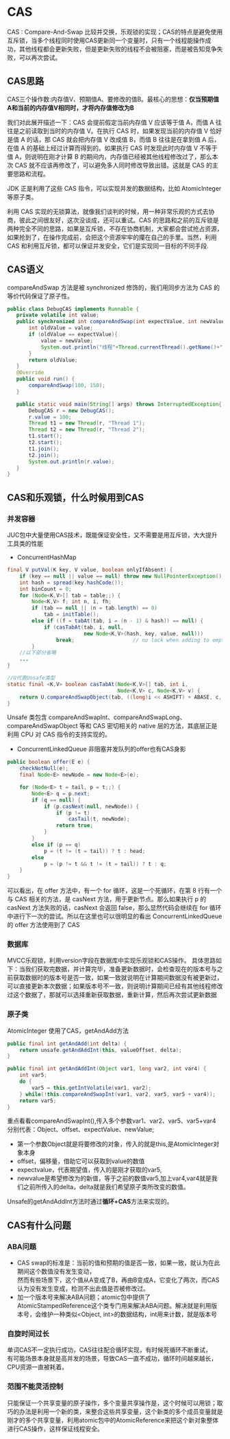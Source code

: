# CAS

CAS : Compare-And-Swap 比较并交换，乐观锁的实现；CAS的特点是避免使用互斥锁，当多个线程同时使用CAS更新同一个变量时，只有一个线程能操作成功，其他线程都会更新失败，但是更新失败的线程不会被阻塞，而是被告知竞争失败，可以再次尝试。  

## CAS思路
CAS三个操作数:内存值V、预期值A、要修改的值B。最核心的思想：<strong>仅当预期值A和当前的内存值V相同时，才将内存值修改为B</strong>  

我们对此展开描述一下：CAS 会提前假定当前内存值 V 应该等于值 A，而值 A 往往是之前读取到当时的内存值 V。在执行 CAS 时，如果发现当前的内存值 V 恰好是值 A 的话，那 CAS 就会把内存值 V 改成值 B，而值 B 往往是在拿到值 A 后，在值 A 的基础上经过计算而得到的。如果执行 CAS 时发现此时内存值 V 不等于值 A，则说明在刚才计算 B 的期间内，内存值已经被其他线程修改过了，那么本次 CAS 就不应该再修改了，可以避免多人同时修改导致出错。这就是 CAS 的主要思路和流程。

JDK 正是利用了这些 CAS 指令，可以实现并发的数据结构，比如 AtomicInteger 等原子类。

利用 CAS 实现的无锁算法，就像我们谈判的时候，用一种非常乐观的方式去协商，彼此之间很友好，这次没谈成，还可以重试。CAS 的思路和之前的互斥锁是两种完全不同的思路，如果是互斥锁，不存在协商机制，大家都会尝试抢占资源，如果抢到了，在操作完成前，会把这个资源牢牢的攥在自己的手里。当然，利用 CAS 和利用互斥锁，都可以保证并发安全，它们是实现同一目标的不同手段.

## CAS语义

 compareAndSwap 方法是被 synchronized 修饰的，我们用同步方法为 CAS 的等价代码保证了原子性。

 ```java
 public class DebugCAS implements Runnable {
    private volatile int value;
    public synchronized int compareAndSwap(int expectValue, int newValue){
        int oldValue = value;
        if (oldValue == expectValue){
            value = newValue;
            System.out.println("线程"+Thread.currentThread().getName()+"执行");
        }
        return oldValue;
    }
    @Override
    public void run() {
        compareAndSwap(100, 150);
    }

    public static void main(String[] args) throws InterruptedException{
        DebugCAS r = new DebugCAS();
        r.value = 100;
        Thread t1 = new Thread(r, "Thread 1");
        Thread t2 = new Thread(r, "Thread 2");
        t1.start();
        t2.start();
        t1.join();
        t2.join();
        System.out.println(r.value);
    }
}

```

## CAS和乐观锁，什么时候用到CAS
### 并发容器
JUC包中大量使用CAS技术，既能保证安全性，又不需要是用互斥锁，大大提升工具类的性能
* ConcurrentHashMap

```java
final V putVal(K key, V value, boolean onlyIfAbsent) {
    if (key == null || value == null) throw new NullPointerException();
    int hash = spread(key.hashCode());
    int binCount = 0;
    for (Node<K,V>[] tab = table;;) {
        Node<K,V> f; int n, i, fh;
        if (tab == null || (n = tab.length) == 0)
            tab = initTable();
        else if ((f = tabAt(tab, i = (n - 1) & hash)) == null) {
            if (casTabAt(tab, i, null,
                         new Node<K,V>(hash, key, value, null)))
                break;                   // no lock when adding to empty bin
        }
    //以下部分省略
    ...
}

//U代表Unsafe类型
static final <K,V> boolean casTabAt(Node<K,V>[] tab, int i,
                                    Node<K,V> c, Node<K,V> v) {
    return U.compareAndSwapObject(tab, ((long)i << ASHIFT) + ABASE, c, v);
}

```
Unsafe 类包含 compareAndSwapInt、compareAndSwapLong、compareAndSwapObject 等和 CAS 密切相关的 native 层的方法，其底层正是利用 CPU 对 CAS 指令的支持实现的。

* ConcurrentLinkedQueue
非阻塞并发队列的offer也有CAS身影
```java
public boolean offer(E e) {
    checkNotNull(e);
    final Node<E> newNode = new Node<E>(e);

    for (Node<E> t = tail, p = t;;) {
        Node<E> q = p.next;
        if (q == null) {
            if (p.casNext(null, newNode)) {
                if (p != t) 
                    casTail(t, newNode); 
                return true;
            }
        }
        else if (p == q)
            p = (t != (t = tail)) ? t : head;
        else
            p = (p != t && t != (t = tail)) ? t : q;
    }
}

```
可以看出，在 offer 方法中，有一个 for 循环，这是一个死循环，在第 8 行有一个与 CAS 相关的方法，是 casNext 方法，用于更新节点。那么如果执行 p 的 casNext 方法失败的话，casNext 会返回 false，那么显然代码会继续在 for 循环中进行下一次的尝试。所以在这里也可以很明显的看出 ConcurrentLinkedQueue 的 offer 方法使用到了 CAS

### 数据库
MVCC乐观锁，利用version字段在数据库中实现乐观锁和CAS操作。
具体思路如下：当我们获取完数据，并计算完毕，准备更新数据时，会检查现在的版本号与之前获取数据时的版本号是否一致，如果一致就说明在计算期间数据没有被更新过，可以直接更新本次数据；如果版本号不一致，则说明计算期间已经有其他线程修改过这个数据了，那就可以选择重新获取数据，重新计算，然后再次尝试更新数据

### 原子类
AtomicInteger 使用了CAS，getAndAdd方法
```java
public final int getAndAdd(int delta) {    
    return unsafe.getAndAddInt(this, valueOffset, delta);
}

public final int getAndAddInt(Object var1, long var2, int var4) {
    int var5;
    do {
        var5 = this.getIntVolatile(var1, var2);
    } while(!this.compareAndSwapInt(var1, var2, var5, var5 + var4));
    return var5;
}

```
重点看看compareAndSwapInt(),传入多个参数var1、var2、var5、var5+var4 分别代表：Object、offset、expectValue、newValue;  
* 第一个参数Object就是将要修改的对象，传入的就是this,是AtomicInteger对象本身
* offset，偏移量，借助它可以获取到value的数值
* expectvalue，代表期望值，传入的是刚才获取的var5,
* newvalue是希望修改为的新值，等于之前的数值var5,加上var4,var4就是我们之前所传入的delta，delta就是我们希望原子类所改变的数值。

Unsafe的getAndAddInt方法时通过<strong>循环+CAS</strong>方法来实现的。

## CAS有什么问题

### ABA问题
* CAS swap的标准是：当前的值和预期的值是否一致，如果一致，就认为在此期间这个数值没有发生变动，  
然而有些场景下，这个值从A变成了B，再由B变成A，它变化了两次，而CAS认为没有发生变成，检测不出此值是否被修改过。  
* 加一个版本号来解决ABA问题；atomic包中提供了AtomicStampedReference这个类专门用来解决ABA问题。解决就是利用版本号，会维护一种类似<Object, int>的数据结构，int用来计数，就是版本号

### 自旋时间过长
单词CAS不一定执行成功，CAS往往配合循环实现，有时候死循环不断重试，  
有可能场景本身就是高并发的场景，导致CAS一直不成功，循环时间越来越长，CPU资源一直被耗着。
### 范围不能灵活控制
只能保证一个共享变量的原子操作，多个变量共享操作是，这个时候可以用锁；取巧的办法是利用一个新的类，来整合这些共享变量，这个新类的多个成员变量就是刚才的多个共享变量，利用atomic包中的AtomicReference来把这个新对象整体进行CAS操作，这样保证线程安全。


